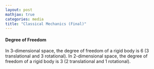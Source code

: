```yaml
---
layout: post
mathjax: true
categories: media
title: "Classical Mechanics (Final)"
---
```


#### Degree of Freedom
In 3-dimensional space, the degree of freedom of a rigid body is 6 (3 translational and 3 rotational). In 2-dimensional space, the degree of freedom of a rigid body is 3 (2 translational and 1 rotational).

####

